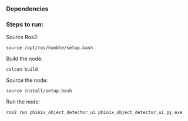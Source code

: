 ### Dependencies

### Steps to run:

Source Ros2:

`source /opt/ros/humble/setup.bash`

Build the node: 

`colcon build`

Source the node:

`source install/setup.bash`

Run the node:

`ros2 run phinix_object_detector_ui phinix_object_detector_ui_py_exe`
